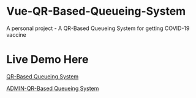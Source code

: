 # Vue-QR-Based-Queueing-System
A personal project - A QR-Based Queueing System for getting COVID-19 vaccine

# Live Demo Here

[QR-Based Queueing System](https://sehcqs.herokuapp.com/)

[ADMIN-QR-Based Queueing System](https://admin-sehcqs.herokuapp.com/)
